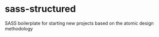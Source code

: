 # sass-structured
SASS boilerplate for starting new projects based on the atomic design methodology

